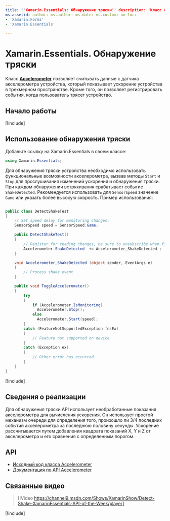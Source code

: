 ```yaml
---
title: ''Xamarin.Essentials: Обнаружение тряски'' description: 'Класс Accelerometer в Xamarin.Essentials позволяет обнаруживать движение встряхивания устройства.'
ms.assetid: author: ms.author: ms.date: ms.custom: no-loc:
- 'Xamarin.Forms'
- 'Xamarin.Essentials'

---
```


# <a name="xamarinessentials-detect-shake"></a>Xamarin.Essentials. Обнаружение тряски

Класс **[Accelerometer](accelerometer.md)** позволяет считывать данные с датчика акселерометра устройства, который показывает ускорение устройства в трехмерном пространстве. Кроме того, он позволяет регистрировать события, когда пользователь трясет устройство.

## <a name="get-started"></a>Начало работы

[!include[](~/essentials/includes/get-started.md)]

## <a name="using-detect-shake"></a>Использование обнаружения тряски

Добавьте ссылку на Xamarin.Essentials в своем классе:

```csharp
using Xamarin.Essentials;
```

Для обнаружения тряски устройства необходимо использовать функциональные возможности акселерометра, вызвав методы `Start` и `Stop` для прослушивания изменений ускорения и обнаружения тряски. При каждом обнаружении встряхивания срабатывает событие `ShakeDetected`. Рекомендуется использовать для `SensorSpeed` значение `Game` или указать более высокую скорость. Пример использования:

```csharp

public class DetectShakeTest
{
    // Set speed delay for monitoring changes.
    SensorSpeed speed = SensorSpeed.Game;

    public DetectShakeTest()
    {
        // Register for reading changes, be sure to unsubscribe when finished
        Accelerometer.ShakeDetected  += Accelerometer_ShakeDetected ;
    }

    void Accelerometer_ShakeDetected (object sender, EventArgs e)
    {
        // Process shake event
    }

    public void ToggleAccelerometer()
    {
        try
        {
            if (Accelerometer.IsMonitoring)
              Accelerometer.Stop();
            else
              Accelerometer.Start(speed);
        }
        catch (FeatureNotSupportedException fnsEx)
        {
            // Feature not supported on device
        }
        catch (Exception ex)
        {
            // Other error has occurred.
        }
    }
}
```

[!include[](~/essentials/includes/sensor-speed.md)]

## <a name="implementation-details"></a>Сведения о реализации

Для обнаружения тряски API использует необработанные показания акселерометра для вычисления ускорения. Он использует простой механизм очереди для определения того, произошло ли 3/4 последних событий акселерометра за последнюю половину секунды. Ускорение рассчитывается путем добавления квадрата показаний X, Y и Z от акселерометра и его сравнения с определенным порогом.

## <a name="api"></a>API

- [Исходный код класса Accelerometer](https://github.com/xamarin/Essentials/tree/master/Xamarin.Essentials/Accelerometer)
- [Документация по API Accelerometer](xref:Xamarin.Essentials.Accelerometer)

## <a name="related-video"></a>Связанные видео

> [!Video https://channel9.msdn.com/Shows/XamarinShow/Detect-Shake-XamarinEssentials-API-of-the-Week/player]

[!include[](~/essentials/includes/xamarin-show-essentials.md)]
